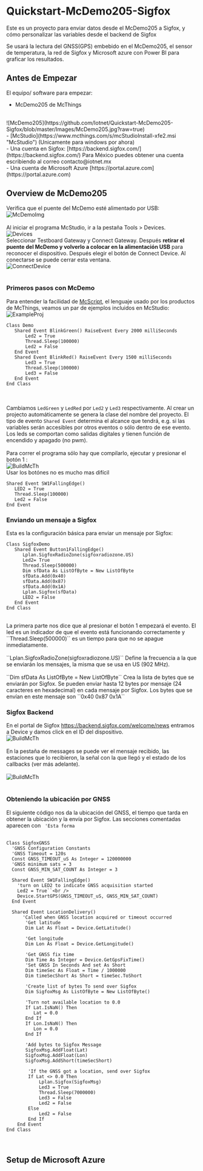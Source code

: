 # Quickstart-McDemo205-Sigfox #
Este es un proyecto para enviar datos desde el McDemo205 a Sigfox, y cómo personalizar las variables desde el backend de Sigfox

Se usará la lectura del GNSS(GPS) embebido en el McDemo205, el sensor de temperatura, la red de Sigfox y Microsoft azure con Power BI para graficar los resultados.

## Antes de Empezar ##
El equipo/ software para empezar:
<br />
- McDemo205 de McThings
<br />
![McDemo205](https://github.com/Iotnet/Quickstart-McDemo205-Sigfox/blob/master/Images/McDemo205.jpg?raw=true)
<br />
- [McStudio](https://www.mcthings.com/s/mcStudioInstall-xfe2.msi "McStudio")  (Unicamente para windows por ahora) <br />
- Una cuenta en Sigfox: [https://backend.sigfox.com/](https://backend.sigfox.com/) Para México puedes obtener una cuenta escribiendo al correo contacto@iotnet.mx<br />
- Una cuenta de Microsoft Azure [https://portal.azure.com](https://portal.azure.com)

## Overview de McDemo205 ##
Verifica que el puente del McDemo esté alimentado por USB:
![McDemoImg](https://github.com/Iotnet/Quickstart-McDemo205-Sigfox/blob/master/Images/Connection.png?raw=true)<br /> <br />
Al iniciar el programa McStudio, ir a la pestaña Tools > Devices.  <br />
![Devices](https://github.com/Iotnet/Quickstart-McDemo205-Sigfox/blob/master/Images/Captura%20de%20pantalla%202017-01-18%20a%20las%207.10.12%20p.m..png?raw=true)<br />
Seleccionar Testboard Gateway y Connect Gateway. Después **retirar el puente del McDemo y volverlo a colocar en la alimentación USB** para reconocer el dispositivo. Después elegir el botón de Connect Device. Al conectarse se puede cerrar esta ventana. 
<br />
![ConnectDevice](https://github.com/Iotnet/Quickstart-McDemo205-Sigfox/blob/master/Images/ConnectDev.png?raw=true)<br />
<br /> 
### Primeros pasos con McDemo <br />
Para entender la facilidad de [McScript](https://static1.squarespace.com/static/5644f11fe4b0d6ca7d80d351/t/57c61f35b8a79ba9708b2cc4/1472601916268/mc-ScriptUserGuide.pdf), el lenguaje usado por los productos de McThings, veamos un par de ejemplos incluidos en McStudio:
![ExampleProj](https://github.com/Iotnet/Quickstart-McDemo205-Sigfox/blob/master/Images/ExampleProj.png?raw=true) <br />
```
Class Demo
   Shared Event BlinkGreen() RaiseEvent Every 2000 milliSeconds
       Led2 = True
       Thread.Sleep(100000)
       Led2 = False
   End Event
   Shared Event BlinkRed() RaiseEvent Every 1500 milliSeconds
       Led3 = True
       Thread.Sleep(100000)
       Led3 = False
   End Event
End Class
```
<br /> <br />
Cambiamos ``LedGreen`` y ``LedRed`` por ``Led2`` y ``Led3`` respectivamente. Al crear un projecto automáticamente se genera la clase del nombre del proyecto. El tipo de evento ``Shared Event`` determina el alcance que tendrá, e.g. si las variables serán accesibles por otros eventos o sólo dentro de ese evento. Los leds se comportan como salidas digitales y tienen función de encendido y apagado (no pwm). <br /> <br />
Para correr el programa sólo hay que compilarlo, ejecutar y presionar el botón 1 : <br />
![BuildMcTh](https://github.com/Iotnet/Quickstart-McDemo205-Sigfox/blob/master/Images/BuildMcTh.png?raw=true) <br />
Usar los botónes no es mucho mas difícil<br />
```
Shared Event SW1FallingEdge()
   LED2 = True
   Thread.Sleep(100000)
   Led2 = False
End Event
```
### Enviando un mensaje a Sigfox
Esta es la configuración básica para enviar un mensaje por Sigfox:<br />
```
Class SigfoxDemo
   Shared Event Button1FallingEdge()
      Lplan.SigfoxRadioZone(sigfoxradiozone.US)
      Led2= True
      Thread.Sleep(500000)
      Dim sfData As ListOfByte = New ListOfByte
      sfData.Add(0x40)
      sfData.Add(0x87)
      sfData.Add(0x1A)
      Lplan.Sigfox(sfData)
      LED2 = False
   End Event
End Class
```
<br />
La primera parte nos dice que al presionar el botón 1 empezará el evento. El led es un indicador de que el evento está funcionando correctamente y ``Thread.Sleep(500000)`` es un tiempo para que no se apague inmediatamente.<br /> <br />
``Lplan.SigfoxRadioZone(sigfoxradiozone.US)`` Define la frecuencia a la que se enviarán los mensajes, la misma que se usa en US (902 MHz).<br /> <br />
``Dim sfData As ListOfByte = New ListOfByte`` Crea la lista de bytes que se enviarán por Sigfox. Se pueden enviar hasta 12 bytes por mensaje (24 caracteres en hexadecimal) en cada mensaje por Sigfox. Los bytes que se envían en este mensaje son ``0x40 0x87 0x1A`` <br />

### Sigfox Backend
En el portal de Sigfox https://backend.sigfox.com/welcome/news entramos a Device y damos click en el ID del dispositivo.<br />
![BuildMcTh](https://github.com/Iotnet/Quickstart-McDemo205-Sigfox/blob/master/Images/Device.png?raw=true) <br /> <br />
En la pestaña de messages se puede ver el mensaje recibido, las estaciones que lo recibieron, la señal con la que llegó y el estado de los callbacks (ver más adelante). <br /> <br />
![BuildMcTh](https://github.com/Iotnet/Quickstart-McDemo205-Sigfox/blob/master/Images/Msg.png?raw=true) <br /> <br />

### Obteniendo la ubicación por GNSS
El siguiente código nos da la ubicación del GNSS, el tiempo que tarda en obtener la ubicación y la envía por Sigfox. Las secciones comentadas aparecen con `` 'Esta forma``<br />
    
```
Class SigfoxGNSS 
  'GNSS Configuration Constants 
  'GNSS Timeout = 120s
  Const GNSS_TIMEOUT_uS As Integer = 120000000 
  'GNSS minimum sats = 3
  Const GNSS_MIN_SAT_COUNT As Integer = 3 
 
  Shared Event SW1FallingEdge()
    'turn on LED2 to indicate GNSS acquisition started
    Led2 = True``<br />
    Device.StartGPS(GNSS_TIMEOUT_uS, GNSS_MIN_SAT_COUNT)
  End Event
    
  Shared Event LocationDelivery()
      'Called when GNSS location acquired or timeout occurred
       'Get latitude
       Dim Lat As Float = Device.GetLatitude()
        
       'Get longitude
       Dim Lon As Float = Device.GetLongitude()
        
       'Get GNSS fix time
       Dim Time As Integer = Device.GetGpsFixTime()
       'Set GNSS In Seconds And set As Short 
       Dim timeSec As Float = Time / 1000000
       Dim timeSecShort As Short = timeSec.ToShort
        
       'Create list of bytes To send over Sigfox
       Dim SigfoxMsg As ListOfByte = New ListOfByte()
        
       'Turn not available location to 0.0
       If Lat.IsNaN() Then
          Lat = 0.0
       End If
       If Lon.IsNaN() Then
          Lon = 0.0
       End If
        
       'Add bytes to Sigfox Message
       SigfoxMsg.AddFloat(Lat)
       SigfoxMsg.AddFloat(Lon)
       SigfoxMsg.AddShort(timeSecShort)
        
        'If the GNSS got a location, send over Sigfox 
        If Lat <> 0.0 Then
            Lplan.Sigfox(SigfoxMsg)
            Led3 = True
            Thread.Sleep(7000000)
            Led3 = False
            Led2 = False
        Else
            Led2 = False
        End If
    End Event   
End Class 
```
<br />


  
## Setup de Microsoft Azure ##

